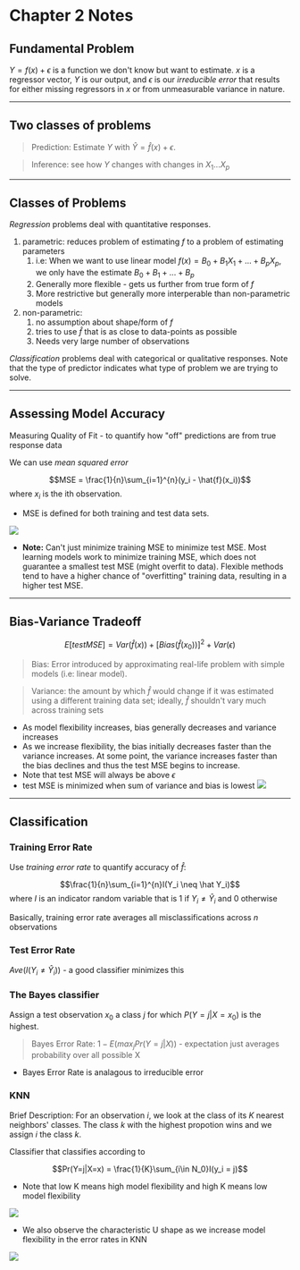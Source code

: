 # Chapter 2 Notes

## Fundamental Problem

$Y = f(x) + \epsilon$ is a function we don't know but want to estimate. $x$ is a regressor vector, $Y$ is our output, and $\epsilon$ is our _irreducible error_ that results for either missing regressors in $x$ or from unmeasurable variance in nature.

---

## Two classes of problems

> Prediction: Estimate $Y$ with $\hat{Y} = \hat f(x) + \epsilon$.

> Inference: see how $Y$ changes with changes in $X_1 ... X_p$

---

## Classes of Problems

_Regression_ problems deal with quantitative responses. 

1. parametric: reduces problem of estimating $f$ to a problem of estimating parameters
	1. i.e: When we want to use linear model $f(x) = B_0 + B_1X_1 + ... + B_pX_p$, we only have the estimate $B_0 + B_1 + ... + B_p$
	1. Generally more flexible - gets us further from true form of $f$
	1. More restrictive but generally more interperable than non-parametric models
1. non-parametric: 
	1. no assumption about shape/form of $f$
	1. tries to use $\hat f$ that is as close to data-points as possible
	1. Needs very large number of observations

_Classification_ problems deal with categorical or qualitative responses. Note that the type of predictor indicates what type of problem we are trying to solve.

---

## Assessing Model Accuracy
Measuring Quality of Fit - to quantify how "off" predictions are from true response data

We can use _mean squared error_

$$MSE = \frac{1}{n}\sum_{i=1}^{n}(y_i - \hat{f}(x_i))$$ where $x_i$ is the ith observation.

- MSE is defined for both training and test data sets. 


![](img/trainingandtestMSE.png)

- **Note:** Can't just minimize training MSE to minimize test MSE. Most learning models work to minimize training MSE, which does not guarantee a smallest test MSE (might overfit to data). Flexible methods tend to have a higher chance of "overfitting"  training data, resulting in a higher test MSE.

---

## Bias-Variance Tradeoff

$$E[testMSE] = Var(\hat f(x)) + [Bias(\hat{f}(x_0))]^2 + Var(\epsilon)$$

> Bias: Error introduced by approximating real-life problem with simple models (i.e: linear model).

> Variance: the amount by which $\hat{f}$ would change if it was estimated using a different training data set; ideally, $\hat f$ shouldn't vary much across training sets 

- As model flexibility increases, bias generally decreases and variance increases
- As we increase flexibility, the bias initially decreases faster than the variance increases. At some point, the variance increases faster than the bias declines and thus the test MSE begins to increase.
- Note that test MSE will always be above $\epsilon$
- test MSE is minimized when sum of variance and bias is lowest
![](img/biasvariancetradeoff.png)

---

## Classification

### Training Error Rate
Use _training error rate_ to quantify accuracy of $\hat f$:

$$\frac{1}{n}\sum_{i=1}^{n}I(Y_i \neq \hat Y_i)$$
where $I$ is an indicator random variable that is 1 if $Y_i \neq \hat Y_i$ and 0 otherwise

Basically, training error rate averages all misclassifications across $n$ observations


### Test Error Rate

$Ave(I(Y_i \neq \hat Y_i))$ - a good classifier minimizes this

### The Bayes classifier
Assign a test observation $x_0$ a class $j$ for which $P(Y = j | X = x_0)$ is the highest.

> Bayes Error Rate: $1 - E(max_jPr(Y = j | X))$ - expectation just averages probability over all possible X
- Bayes Error Rate is analagous to irreducible error

### KNN

Brief Description: For an observation $i$, we look at the class of its $K$ nearest neighbors' classes. The class $k$ with the highest propotion wins and we assign $i$ the class $k$.

Classifier that classifies according to

$$Pr(Y=j|X=x) = \frac{1}{K}\sum_{i\in N_0}I(y_i = j)$$

- Note that low K means high model flexibility and high K means low model flexibility

![](img/lowKandhighK.png)

- We also observe the characteristic U shape as we increase model flexibility in the error rates in KNN

![](img/KNNerrorrates.png)

